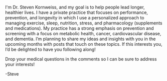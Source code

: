 I'm Dr. Steven Kornweiss, and my goal is to help people lead longer, healthier lives. I have a private practice that focuses on performance, prevention, and longevity in which I use a personalized approach to managing exercise, sleep, nutrition, stress, and pharmacology (supplements and medications). My practice has a strong emphasis on prevention and screening with a focus on metabolic health, cancer, cardiovascular disease, and dementia. I’m planning to share my ideas and insights with you in the upcoming months with posts that touch on these topics. If this interests you, I’d be delighted to have you following along!

Drop your medical questions in the comments so I can be sure to address your interests!

-Steve